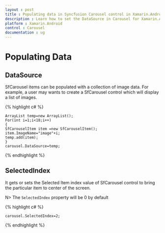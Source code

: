 ```yaml
---
layout : post
title : Populating data in Syncfusion Carousel control in Xamarin.Android
description : Learn how to set the DataSource in Carousel for Xamarin.Android
platform : Xamarin.Android
control : Carousel
documentation : ug
---
```


# Populating Data

## DataSource

SfCarousel items can be populated with a collection of image data. For example, a user may wants to create a SfCarousel control which will display a list of images.

{% highlight c# %}

	ArrayList temp=new ArrayList();
	For(int i=1;i<18;i++)
	{
	SfCarouselItem item =new SfCarouselItem();
	item.ImageName="image"+i;
	temp.add(item);
	}
	carousel.DataSource=temp;

{% endhighlight %}

## SelectedIndex

It gets or sets the Selected Item index value of SfCarousel control to bring the particular item to center of the screen.

N> The `SelectedIndex` property will be 0 by default

{% highlight c# %}

	carousel.SelectedIndex=2;

{% endhighlight %}

